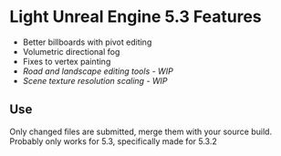 # Light Unreal Engine 5.3 Features
- Better billboards with pivot editing
- Volumetric directional fog
- Fixes to vertex painting
- *Road and landscape editing tools - WIP* 
- *Scene texture resolution scaling - WIP*

## Use
Only changed files are submitted, merge them with your source build.
Probably only works for 5.3, specifically made for 5.3.2
